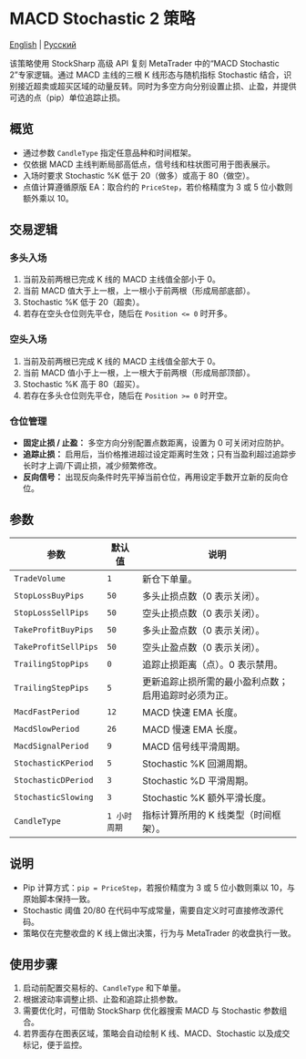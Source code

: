 # MACD Stochastic 2 策略
[English](README.md) | [Русский](README_ru.md)

该策略使用 StockSharp 高级 API 复刻 MetaTrader 中的“MACD Stochastic 2”专家逻辑。通过 MACD 主线的三根 K 线形态与随机指标 Stochastic 结合，识别接近超卖或超买区域的动量反转。同时为多空方向分别设置止损、止盈，并提供可选的点（pip）单位追踪止损。

## 概览

- 通过参数 `CandleType` 指定任意品种和时间框架。
- 仅依据 MACD 主线判断局部高低点，信号线和柱状图可用于图表展示。
- 入场时要求 Stochastic %K 低于 20（做多）或高于 80（做空）。
- 点值计算遵循原版 EA：取合约的 `PriceStep`，若价格精度为 3 或 5 位小数则额外乘以 10。

## 交易逻辑

### 多头入场

1. 当前及前两根已完成 K 线的 MACD 主线值全部小于 0。
2. 当前 MACD 值大于上一根，上一根小于前两根（形成局部底部）。
3. Stochastic %K 低于 20（超卖）。
4. 若存在空头仓位则先平仓，随后在 `Position <= 0` 时开多。

### 空头入场

1. 当前及前两根已完成 K 线的 MACD 主线值全部大于 0。
2. 当前 MACD 值小于上一根，上一根大于前两根（形成局部顶部）。
3. Stochastic %K 高于 80（超买）。
4. 若存在多头仓位则先平仓，随后在 `Position >= 0` 时开空。

### 仓位管理

- **固定止损 / 止盈：** 多空方向分别配置点数距离，设置为 0 可关闭对应防护。
- **追踪止损：** 启用后，当价格推进超过设定距离时生效；只有当盈利超过追踪步长时才上调/下调止损，减少频繁修改。
- **反向信号：** 出现反向条件时先平掉当前仓位，再用设定手数开立新的反向仓位。

## 参数

| 参数 | 默认值 | 说明 |
|------|--------|------|
| `TradeVolume` | `1` | 新仓下单量。 |
| `StopLossBuyPips` | `50` | 多头止损点数（0 表示关闭）。 |
| `StopLossSellPips` | `50` | 空头止损点数（0 表示关闭）。 |
| `TakeProfitBuyPips` | `50` | 多头止盈点数（0 表示关闭）。 |
| `TakeProfitSellPips` | `50` | 空头止盈点数（0 表示关闭）。 |
| `TrailingStopPips` | `0` | 追踪止损距离（点）。0 表示禁用。 |
| `TrailingStepPips` | `5` | 更新追踪止损所需的最小盈利点数；启用追踪时必须为正。 |
| `MacdFastPeriod` | `12` | MACD 快速 EMA 长度。 |
| `MacdSlowPeriod` | `26` | MACD 慢速 EMA 长度。 |
| `MacdSignalPeriod` | `9` | MACD 信号线平滑周期。 |
| `StochasticKPeriod` | `5` | Stochastic %K 回溯周期。 |
| `StochasticDPeriod` | `3` | Stochastic %D 平滑周期。 |
| `StochasticSlowing` | `3` | Stochastic %K 额外平滑长度。 |
| `CandleType` | `1 小时周期` | 指标计算所用的 K 线类型（时间框架）。 |

## 说明

- Pip 计算方式：`pip = PriceStep`，若报价精度为 3 或 5 位小数则乘以 10，与原始脚本保持一致。
- Stochastic 阈值 20/80 在代码中写成常量，需要自定义时可直接修改源代码。
- 策略仅在完整收盘的 K 线上做出决策，行为与 MetaTrader 的收盘执行一致。

## 使用步骤

1. 启动前配置交易标的、`CandleType` 和下单量。
2. 根据波动率调整止损、止盈和追踪止损参数。
3. 需要优化时，可借助 StockSharp 优化器搜索 MACD 与 Stochastic 参数组合。
4. 若界面存在图表区域，策略会自动绘制 K 线、MACD、Stochastic 以及成交标记，便于监控。
